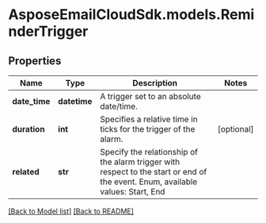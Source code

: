 # AsposeEmailCloudSdk.models.ReminderTrigger
## Properties
Name | Type | Description | Notes
------------ | ------------- | ------------- | -------------
**date_time** | **datetime** | A trigger set to an absolute date/time. | 
**duration** | **int** | Specifies a relative time in ticks for the trigger of the alarm.              | [optional] 
**related** | **str** | Specify the relationship of the alarm trigger with respect to the start or end of the event. Enum, available values: Start, End | 



[[Back to Model list]](Models.md) [[Back to README]](README.md)


